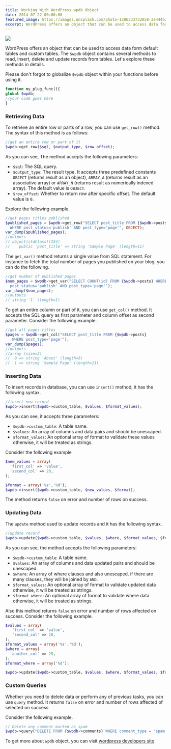 ```yaml
---
title: Working With WordPress wpdb Object
date: 2014-07-22 00:00:00
featured_image: https://images.unsplash.com/photo-1506333732058-3e444b33f223?q=90&fm=jpg&w=1000&fit=max
excerpt: WordPress offers an object that can be used to access data form default tables and custom tables. The $wpdb object contains several methods to read, insert, delete and update records from tables. Let's  explore these methods in details.
---
```


![](https://images.unsplash.com/photo-1506333732058-3e444b33f223?q=90&fm=jpg&w=1000&fit=max)

WordPress offers an object that can be used to access data form default tables and custom tables. The `$wpdb` object contains several methods to read, insert, delete and update records from tables. Let's  explore these methods in details.

Please don't forgot to globalize `$wpdb` object within your functions before using it.

```php
function my_plug_func(){
global $wpdb;
//your code goes here
}
```

### Retrieving Data

To retrieve an entire row or parts of a row, you can use `get_row()` method. The syntax of this method is as follows:

```php
//get an entire row or part of it
$wpdb->get_row($sql, $output_type, $row_offset);
```

As you can see, The method accepts the following parameters:

- `$sql`: The SQL query.
- `$output_type`: The result type. It accepts three predefined constants `OBJECT` (returns result as an object), `ARRAY_A` (returns result as an associative array) or `ARRAY_N` (returns result as numerically indexed array). The default value is `OBJECT`.
- `$row_offset`: Whether to return row after specific offset. The default value is `0`.

Explore the following example.

```php
//get pages titles published
$published_pages = $wpdb->get_row("SELECT post_title FROM {$wpdb->posts}
  WHERE post_status='publish' AND post_type='page'", OBJECT);
var_dump($published_pages);
//outputs
// object(stdClass)[234]
//    public 'post_title' => string 'Sample Page' (length=11)
```

The `get_var()` method returns a single value from SQL statement. For instance to fetch the total number of pages you published on your blog, you can do the following.

```php
//get number of published pages
$num_pages = $wpdb->get_var("SELECT COUNT(id) FROM {$wpdb->posts} WHERE
  post_status='publish' AND post_type='page'");
var_dump($num_pages);
//outputs
// string '1' (length=1)
```

To get an entire column or part of it, you can use `get_col()` method. It accepts the SQL query as first parameter and column offset as second parameter. Consider the following example.

```php
//get all pages titles
$pages = $wpdb->get_col("SELECT post_title FROM {$wpdb->posts}
   WHERE post_type='page'");
var_dump($pages);
//outputs
//array (size=2)
//  0 => string 'About' (length=5)
//  1 => string 'Sample Page' (length=11)
```

### Inserting Data

To insert records in database, you can use `insert()` method, it has the following syntax.

```php
//insert new record
$wpdb->insert($wpdb->custom_table, $values, $format_values);
```

As you can see, it accepts three parameters:

- `$wpdb->custom_table`: A table name.
- `$values`: An array of columns and data pairs and should be unescaped.
- `$format_values`: An optional array of format to validate these values otherwise, it will be treated as strings.

Consider the following example

```php
$new_values = array(
  'first_col' => 'value',
  'second_col' => 20,
);

$format = array('%s','%d');
$wpdb->insert($wpdb->custom_table, $new_values, $format);
```

The method returns `false` on error and number of rows on success.

### Updating Data

The `update` method used to update records and it has the following syntax.

```php
//update record
$wpdb->update($wpdb->custom_table, $values, $where, $format_values, $format_where);
```

As you can see, the method accepts the following parameters:

- `$wpdb->custom_table`: A table name.
- `$values`: An array of columns and data updated pairs and should be unescaped.
- `$where`: An array of where clauses and also unescaped. if there are many clauses, they will be joined by `AND`.
- `$format_values`: An optional array of format to validate updated data otherwise, it will be treated as strings.
- `$format_where`: An optional array of format to validate where data otherwise, it will be treated as strings.

Also this method returns `false` on error and number of rows affected on success. Consider the following example.

```php
$values = array(
   'first_col' => 'value',
   'second_col' => 20,
);
$format_values = array('%s','%d');
$where = array(
  'another_col' => 25,
);
$format_where = array('%d');

$wpdb->update($wpdb->custom_table, $values, $where, $format_values, $format_where);
```

### Custom Queries

Whether you need to delete data or perform any of previous tasks, you can use `query` method. It returns `false` on error and number of rows affected of selected on success

Consider the following example.

```php
// Delete any comment marked as spam
$wpdb->query("DELETE FROM {$wpdb->comments} WHERE comment_type = 'spam'");
```

To get more about `wpdb` object, you can visit [wordpress developers site](http://developer.wordpress.org/reference/classes/wpdb/)